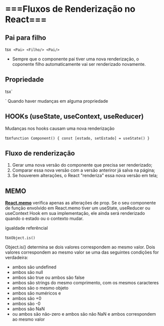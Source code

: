 # ===Fluxos de Renderização no React===

## Pai para filho

tsx`
<Pai>
   <Filho/>
<Pai/>`

- Sempre que o componente pai tiver uma nova renderização, o coponente filho automaticamente vai ser renderizado novamente.

## Propriedade

tsx`
<Pai>
   <Filho title="title"/>
<Pai/>

`
Quando haver mudanças em alguma propriedade 

## HOOKs (useState, useContext, useReducer)

Mudanças nos hooks causam uma nova renderização

tsx`
function Component() {
	const [estado, setEstado] = useState()
}
`

## Fluxo de renderização
1. Gerar uma nova versão do componente que precisa ser renderizado;
2. Comparar essa nova versão com a versão anteriror já salva na página;
3. Se houverem alterações, o React "renderiza" essa nova versão em tela;

## MEMO



 <strong>
 <a href="https://pt-br.reactjs.org/docs/react-api.html">React.memo</a></strong> verifica apenas as alterações de prop. Se o seu componente de função envolvido em React.memo tiver um useState, useReducer ou useContext Hook em sua implementação, ele ainda será renderizado quando o estado ou o contexto mudar.


igualdade referêncial

tsx`
Object.is()
`

Object.is() determina se dois valores correspondem ao mesmo valor. Dois valores correspondem ao mesmo valor se uma das seguintes condições for verdadeira:

- ambos são undefined
- ambos são null
- ambos são true ou ambos são false
- ambos são strings do mesmo comprimento, com os mesmos caracteres
- ambos são o mesmo objeto
- ambos são numéricos e
- ambos são +0
- ambos são -0
- ambos são NaN
- ou ambos são não-zero e ambos são não NaN e ambos correspondem ao mesmo valor


